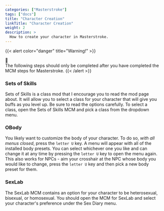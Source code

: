 ```yaml
---
categories: ["Masterstroke"]
tags: ["docs"] 
title: "Character Creation"
linkTitle: "Character Creation"
weight: 2
description: >
  How to create your character in Masterstroke.
---
```


{{< alert color="danger" title="Warning!" >}}
<div class="alert-icon">🛑</div>
The following steps should only be completed after you have completed the MCM steps for Masterstroke.
{{< /alert >}}

### Sets of Skills

Sets of Skills is a class mod that I encourage you to read the mod page about. It will allow you to select a class for your character that will give you buffs as you level up. Be sure to read the options carefully. To select a class, open the Sets of Skills MCM and pick a class from the dropdown menu.

### OBody

You likely want to customize the body of your character. To do so, *with all menus closed*, press the `letter U` key. A menu will appear with all of the installed body presets. You can select whichever one you like and can change it at any time by pressing the `letter U` key to open the menu again. This also works for NPCs - aim your crosshair at the NPC whose body you would like to change, press the `letter U` key and then pick a new body preset for them. 

### SexLab

The SexLab MCM contains an option for your character to be heterosexual, bisexual, or homosexual. You should open the MCM for SexLab and select your character's preference under the Sex Diary menu.